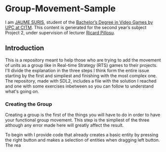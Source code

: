 # Group-Movement-Sample
I am [JAUME SURIS](https://www.linkedin.com/in/jaume-suris-valhondo-5438a115b/), student of the [Bachelor’s Degree in Video Games by UPC at CITM](https://www.citm.upc.edu/ing/estudis/graus-videojocs/). This content is generated for the second year’s subject Project 2, under supervision of lecturer [Ricard Pillosu](https://es.linkedin.com/in/ricardpillosu).

## Introduction

This is a repository meant to help those who are trying to add the movement of units as a group like in Real-time Strategy (RTS) games to their projects.
I'll divide the explanation in the three steps I think form the entire issue starting by the first and simpliest and finishing with the most complex one.
The repository, made with SDL2, includes a file with the solution I reached and one with some exercises inbetween so you can follow to understand what's going on.

### Creating the Group

Creating a group is the first of the things you will have to do in order to have your functional group movement.
This step is the simpliest of the three although any error made here will greatly affect the result.

To begin with I provide code that already creates a basic entity by pressing the right button and makes a selection of entities when dragging left button. The rea
